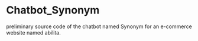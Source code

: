 # Chatbot_Synonym
preliminary source code of the chatbot named Synonym for an e-commerce website named abilita.
